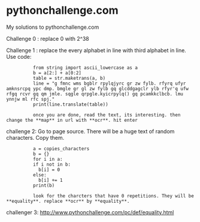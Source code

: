 # pythonchallenge.com
My solutions to pythonchallenge.com

Challenge 0 : replace 0 with 2^38

Challenge 1 : replace the every alphabet in line with third alphabet in line. Use code:

              from string import ascii_lowercase as a
              b = a[2:] + a[0:2]
              table = str.maketrans(a, b)
              line = "g fmnc wms bgblr rpylqjyrc gr zw fylb. rfyrq ufyr amknsrcpq ypc dmp. bmgle gr gl zw fylb gq glcddgagclr ylb rfyr'q ufw rfgq rcvr gq qm jmle. sqgle qrpgle.kyicrpylq() gq pcamkkclbcb. lmu ynnjw ml rfc spj."
              print(line.translate(table))

              once you are done, read the text, its interesting. then change the **map** in url with **ocr**. hit enter

challenge 2: Go to page source. There will be a huge text of random characters. Copy them.

              a = copies_characters
              b = {}
              for i in a:
              if i not in b:
                b[i] = 0
              else:
                b[i] += 1
              print(b)
              
              look for the charcters that have 0 repetitions. They will be **equality**. replace **ocr** by **equality**.

challenger 3: http://www.pythonchallenge.com/pc/def/equality.html 
